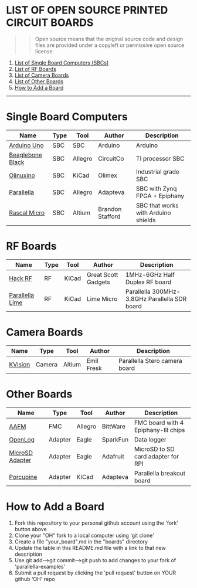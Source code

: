 LIST OF OPEN SOURCE PRINTED CIRCUIT BOARDS
======================================================

>> Open source means that the original source code and design files are provided under a copyleft or permissive open source license. 

1. [List of Single Board Computers (SBCs)](#single-board-computers)
2. [List of RF Boards](#rf-boards)
3. [List of Camera Boards](#camera-boards)
4. [List of Other Boards](#other-boards)
5. [How to Add a Board](#how-to-add-a-board) 

---------------------------------------------------------------------

# Single Board Computers

| Name                                      | Type   | Tool    | Author           | Description                            |
|-------------------------------------------|--------|---------| -----------------| ---------------------------------------|
| [Arduino Uno](./arduino-uno.md)           | SBC    | SBC     | Arduino          | Arduino                                |
| [Beaglebone Black](./beaglebone-black.md) | SBC    | Allegro | CircuitCo        | TI processor SBC                       |
| [Olinuxino](./olinuxino.md)               | SBC    | KiCad   | Olimex           | Industrial grade SBC                   |
| [Parallella](./parallella.md)             | SBC    | Allegro | Adapteva         | SBC with Zynq FPGA + Epiphany          |
| [Rascal Micro](./rascal-micro.md)         | SBC    | Altium  | Brandon Stafford | SBC that works with Arduino shields    |

# RF Boards

| Name                                   | Type   | Tool    | Author              | Description                                  |
|----------------------------------------|--------|---------| --------------------| ---------------------------------------------|
| [Hack RF](./hackrf.md)                 | RF     | KiCad   | Great Scott Gadgets | 1MHz-6GHz Half Duplex RF board               |
| [Parallella Lime](./parallella-lime.md)| RF     | KiCad   | Lime Micro        | Parallella 300MHz-3.8GHz Parallella SDR board  |

# Camera Boards
| Name                                  | Type   | Tool    | Author     | Description                                     |
|---------------------------------------|--------|---------| -----------| ------------------------------------------------|
| [KVision](./kvision.md)               | Camera | Altium  | Emil Fresk | Parallella Stero camera board                   |

# Other Boards
| Name                                    | Type   | Tool    | Author     | Description                                     |
|-----------------------------------------|--------|---------|------------|-------------------------------------------------|
| [AAFM   ](./aafm.md)                    | FMC    | Allegro | BittWare   | FMC board with 4 Epiphany-III chips             |
| [OpenLog](./openlog.md)                 | Adapter| Eagle   | SparkFun   | Data logger                                     |
| [MicroSD Adapter](./microsd-adapter.md) | Adapter| Eagle   | Adafruit   | MicroSD to SD card adapter for RPI              |
| [Porcupine](./porcupine.md)             | Adapter| KiCad   | Adapteva   | Parallella breakout board                       |

# How to Add a Board
1. Fork this repository to your personal github account using the 'fork' button above
2. Clone your "OH" fork to a local computer using 'git clone'
3. Create a file "your_board".md in the "boards" directory
4. Update the table in this README.md file with a link to that new description
5. Use git add-->git commit-->git push to add changes to your fork of 'parallella-examples'
6. Submit a pull request by clicking the 'pull request' button on YOUR github 'OH' repo



